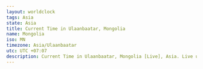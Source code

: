 ```yaml
---
layout: worldclock
tags: Asia
state: Asia
title: Current Time in Ulaanbaatar, Mongolia
name: Mongolia
iso: MN
timezone: Asia/Ulaanbaatar
utc: UTC +07:07
description: Current Time in Ulaanbaatar, Mongolia [Live], Asia. Live update now time in Ulaanbaatar, timezone Asia/Ulaanbaatar, UTC +07:07, Country ISO code & Current Local Time.
---
```


